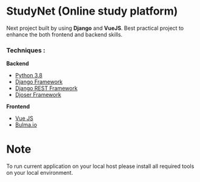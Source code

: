 # StudyNet (Online study platform)

Next project built by  using **Django** and **VueJS**. Best practical project to enhance the both frontend and backend skills.

### Techniques :
**Backend**
* [Python 3.8](https://www.python.org/)
* [Django Framework](https://www.djangoproject.com/)
* [Django REST Framework](https://www.django-rest-framework.org/)
* [Djoser Framework](https://djoser.readthedocs.io/en/latest/)

**Frontend**
* [Vue JS](https://vuejs.org/)
* [Bulma.io](https://bulma.io/)


# Note

To run current application on your local host please install all required tools on your local environment. 
